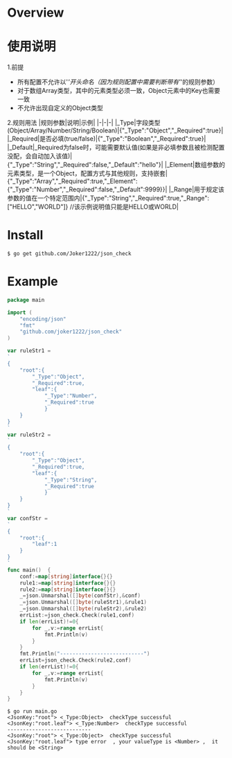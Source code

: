 # Overview

# 使用说明

1.前提
- 所有配置不允许以'_'开头命名（因为规则配置中需要判断带有'_'的规则参数）
- 对于数组Array类型，其中的元素类型必须一致，Object元素中的Key也需要一致
- 不允许出现自定义的Object类型

2.规则用法
|规则参数|说明|示例|
|-|-|-|
|_Type|字段类型(Object/Array/Number/String/Boolean)|{"_Type":"Object","_Required":true}|
|_Required|是否必填(true/false)|{"_Type":"Boolean","_Required":true}|
|_Default|_Required为false时，可能需要默认值(如果是非必填参数且被检测配置没配，会自动加入该值)|{"_Type":"String","_Required":false,"_Default":"hello"}|
|_Element|数组参数的元素类型，是一个Object，配置方式与其他规则，支持嵌套|{"_Type":"Array","_Required":true,"_Element":{"_Type":"Number","_Required":false,"_Default":9999}}|
|_Range|用于规定该参数的值在一个特定范围内|{"_Type":"String","_Required":true,"_Range":["HELLO","WORLD"]} //该示例说明值只能是HELLO或WORLD|

# Install
```bash
$ go get github.com/Joker1222/json_check
```

# Example
```go
package main

import (
	"encoding/json"
	"fmt"
	"github.com/joker1222/json_check"
)

var ruleStr1 =
`
{
	"root":{
		"_Type":"Object",
		"_Required":true,
		"leaf":{
			"_Type":"Number",
			"_Required":true
        	}
	}
}
`
var ruleStr2 =
`
{
	"root":{
		"_Type":"Object",
		"_Required":true,
		"leaf":{
			"_Type":"String",
			"_Required":true
        	}
	}
}
`
var confStr =
`
{
	"root":{
		"leaf":1
	}
}
`
func main()  {
	conf:=map[string]interface{}{}
	rule1:=map[string]interface{}{}
	rule2:=map[string]interface{}{}
	_=json.Unmarshal([]byte(confStr),&conf)
	_=json.Unmarshal([]byte(ruleStr1),&rule1)
	_=json.Unmarshal([]byte(ruleStr2),&rule2)
	errList:=json_check.Check(rule1,conf)
	if len(errList)!=0{
		for _,v:=range errList{
			fmt.Println(v)
		}
	}
	fmt.Println("---------------------------")
	errList=json_check.Check(rule2,conf)
	if len(errList)!=0{
		for _,v:=range errList{
			fmt.Println(v)
		}
	}
}
```
```
$ go run main.go
<JsonKey:"root"> <_Type:Object>  checkType successful
<JsonKey:"root.leaf"> <_Type:Number>  checkType successful
---------------------------
<JsonKey:"root"> <_Type:Object>  checkType successful
<JsonKey:"root.leaf"> type error  , your valueType is <Number> ,  it should be <String>
```
